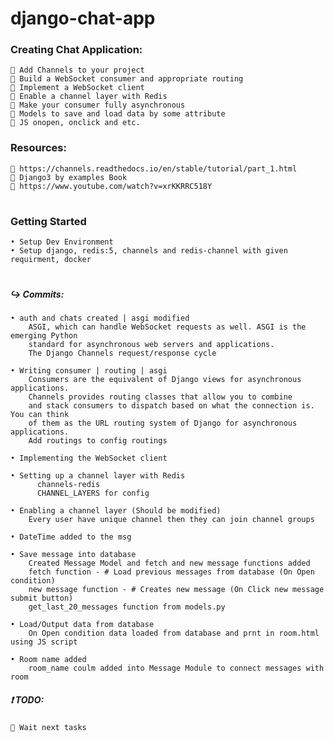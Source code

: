 # django-chat-app

  ### Creating Chat Application:
    📌 Add Channels to your project
    📌 Build a WebSocket consumer and appropriate routing
    📌 Implement a WebSocket client
    📌 Enable a channel layer with Redis
    📌 Make your consumer fully asynchronous
    📌 Models to save and load data by some attribute
    📌 JS onopen, onclick and etc.

  ### Resources: 
    🔗 https://channels.readthedocs.io/en/stable/tutorial/part_1.html
    🔗 Django3 by examples Book
    🔗 https://www.youtube.com/watch?v=xrKKRRC518Y
 #
 ### Getting Started
    • Setup Dev Environment
    • Setup django, redis:5, channels and redis-channel with given requirment, docker
   
   
   #
   ##### ↪️ Commits:
    • auth and chats created | asgi modified 
        ASGI, which can handle WebSocket requests as well. ASGI is the emerging Python
        standard for asynchronous web servers and applications.
        The Django Channels request/response cycle
         
    • Writing consumer | routing | asgi
        Consumers are the equivalent of Django views for asynchronous applications.
        Channels provides routing classes that allow you to combine
        and stack consumers to dispatch based on what the connection is. You can think
        of them as the URL routing system of Django for asynchronous applications.
        Add routings to config routings
    
    • Implementing the WebSocket client
    
    • Setting up a channel layer with Redis
          channels-redis
          CHANNEL_LAYERS for config
    
    • Enabling a channel layer (Should be modified)
        Every user have unique channel then they can join channel groups
        
    • DateTime added to the msg
    
    • Save message into database
        Created Message Model and fetch and new message functions added  
        fetch function - # Load previous messages from database (On Open condition)
        new message function - # Creates new message (On Click new message submit button)
        get_last_20_messages function from models.py
    
    • Load/Output data from database
        On Open condition data loaded from database and prnt in room.html using JS script
        
    • Room name added
        room_name coulm added into Message Module to connect messages with room
    
    
  ##### ❗️ TODO:
    📌 Wait next tasks
